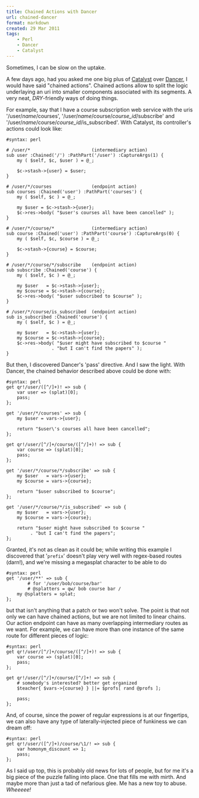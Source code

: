 ```yaml
---
title: Chained Actions with Dancer
url: chained-dancer
format: markdown
created: 29 Mar 2011
tags:
    - Perl
    - Dancer
    - Catalyst
---
```


Sometimes, I can be slow on the uptake.

A few days ago, had you asked me one big plus of [Catalyst][1] over
[Dancer][2], 
I would have said "chained actions". Chained actions allow to split the logic
underlaying an uri into smaller components associated with its segments. 
A very neat, *DRY*-friendly ways of doing things. 

[1]: http://www.catalystframework.org
[2]: http://perldancer.org

For example, say that I have
a course subscription web service with the uris
'/user/*name*/courses',
'/user/*name*/course/*course_id*/subscribe' and
'/user/*name*/course/*course_id*/is_subscribed'. With Catalyst,
its controller's actions could look like:

    #syntax: perl
    
    # /user/*                       (intermediary action)
    sub user :Chained('/') :PathPart('/user') :CaptureArgs(1) {
        my ( $self, $c, $user ) = @_;

        $c->stash->{user} = $user;
    }

    # /user/*/courses               (endpoint action)
    sub courses :Chained('user') :PathPart('courses') {
        my ( $self, $c ) = @_;

        my $user = $c->stash->{user};
        $c->res->body( "$user's courses all have been cancelled" );
    }

    # /user/*/course/*              (intermediary action)
    sub course :Chained('user') :PathPart('course') :CaptureArgs(0) {
        my ( $self, $c, $course ) = @_;

        $c->stash->{course} = $course;
    }

    # /user/*/course/*/subscribe    (endpoint action)
    sub subscribe :Chained('course') {
        my ( $self, $c ) = @_;

        my $user   = $c->stash->{user};
        my $course = $c->stash->{course};
        $c->res->body( "$user subscribed to $course" );
    }

    # /user/*/course/is_subscribed  (endpoint action)
    sub is_subscribed :Chained('course') {
        my ( $self, $c ) = @_;

        my $user   = $c->stash->{user};
        my $course = $c->stash->{course};
        $c->res->body( "$user might have subscribed to $course " 
                     . "but I can't find the papers" );
    }

But then, I discovered Dancer's 'pass' directive. And I saw the
light.  With Dancer, the chained behavior described above could be done 
with:

    #syntax: perl
    get qr!/user/([^/]+)! => sub {
        var user => (splat)[0];
        pass;
    };

    get '/user/*/courses' => sub {
        my $user = vars->{user};

        return "$user\'s courses all have been cancelled";
    };

    get qr!/user/[^/]+/course/([^/]+)! => sub {
        var course => (splat)[0];
        pass;
    };

    get '/user/*/course/*/subscribe' => sub {
        my $user   = vars->{user};
        my $course = vars->{course};

        return "$user subscribed to $course";
    };

    get '/user/*/course/*/is_subscribed' => sub {
        my $user   = vars->{user};
        my $course = vars->{course};

        return "$user might have subscribed to $course " 
             . "but I can't find the papers";
    };

Granted, it's not as clean as it could be; while writing this example
I discovered that '`prefix`' doesn't play very well with regex-based
routes (darn!), and we're missing a megasplat character to be able to do

    #syntax: perl
    get '/user/**' => sub {
            # for '/user/bob/course/bar' 
            # @splatters = qw/ bob course bar /
        my @splatters = splat;  
    };

but that isn't anything that a patch or two won't solve. The point is that
not only we can have chained actions, but we are not limited to linear chains.
Our action endpoint can have as many overlapping intermediary routes as we want. 
For example, we can
have more than one instance of the same route for different pieces of logic:

    
    #syntax: perl
    get qr!/user/[^/]+/course/([^/]+)! => sub {
        var course => (splat)[0];
        pass;
    };

    get qr!/user/[^/]+/course/[^/]+! => sub {
        # somebody's interested? better get organized
        $teacher{ $vars->{course} } ||= $profs[ rand @profs ];

        pass;
    };

And, of course, since the power of regular expressions is at
our fingertips, we can also have any type of laterally-injected
piece of funkiness we can dream off:

    #syntax: perl
    get qr!/user/([^/]+)/course/\1/! => sub {
        var homonym_discount => 1;
        pass;
    };


As I said up top, this is probably old news for lots of people, 
but for me it's a big piece of the puzzle falling into place.
One that fills me with mirth. And maybe more than just a tad of 
nefarious glee. Me has a new toy to abuse. *Wheeeee!* 

